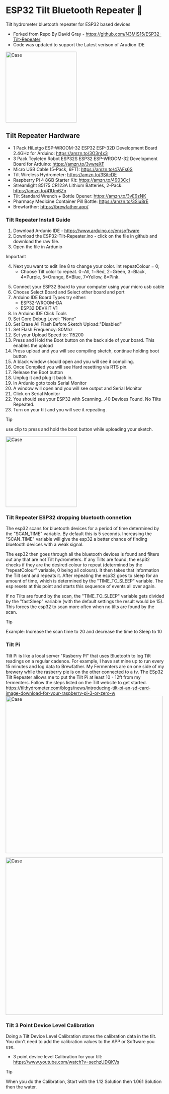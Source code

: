 # ESP32 Tilt Bluetooth Repeater :beers:
Tilt hydrometer bluetooth repeater for ESP32 based devices
- Forked from Repo By David Gray - https://github.com/N3MIS15/ESP32-Tilt-Repeater
- Code was updated to support the Latest verison of Arudion IDE

<img width="225" alt="Case" src="https://github.com/Route105/Tilt-Repeater-ESP32/assets/96628531/38e280b4-9aa3-4b2e-b4e7-b8b6f13611d5"> 


## Tilt Repeater Hardware
- 1 Pack HiLetgo ESP-WROOM-32 ESP32 ESP-32D Development Board 2.4GHz for Arduino: https://amzn.to/3O3r4x3
- 3 Pack Teyleten Robot ESP32S ESP32 ESP-WROOM-32 Development Board for Arduino: https://amzn.to/3vwreXF
- Micro USB Cable (5-Pack, 6FT): https://amzn.to/47AFs6S
- Tilt Wireless Hydrometer: https://amzn.to/3SitcDE
- Raspberry Pi 4 8GB Starter Kit: https://amzn.to/4903CcI
- Streamlight 85175 CR123A Lithium Batteries, 2-Pack: https://amzn.to/41Um6Zn
- Tilt Standard Wrench + Bottle Opener: https://amzn.to/3vE9zNK
- Pharmacy Medicine Container Pill Bottle: https://amzn.to/3Siu8rE
- Brewfarther: https://brewfather.app/

### Tilt Repeater Install Guide
1. Download Ardunio IDE - https://www.arduino.cc/en/software
2. Download the ESP32-Tilt-Repeater.ino - click on the file in github and download the raw file.
3. Open the file in Ardunio
> [!IMPORTANT]
> 4. Next you want to edit line 8 to change your color. int repeatColour =  0;
>    - Choose Tilt color to repeat. 0=All, 1=Red, 2=Green, 3=Black, 4=Purple, 5=Orange, 6=Blue, 7=Yellow, 8=Pink.
5. Connect your ESP32 Board to your computer using your micro usb cable
6. Choose Select Board and Select other board and port
7. Arduino IDE Board Types try either:
   - ESP32-WROOM-DA 
   - ESP32 DEVKIT V1 
11. In Arduino IDE Click Tools
12. Set Core Debug Level: "None"
13. Set Erase All Flash Before Sketch Upload:"Disabled"
14. Set Flash Frequency: 80Mhz
15. Set your Upload Speed to: 115200
17. Press and Hold the Boot button on the back side of your board. This enables the upload
18. Press upload and you will see compiling sketch, continue holding boot button
19. A black window should open and you will see it compiling.
20. Once Compiled you will see Hard resetting via RTS pin.
21. Release the Boot button
22. Unplug it and plug it back in.
23. In Ardunio goto tools Serial Monitor
24. A window will open and you will see output and Serial Monitor
25. Click on Serial Monitor
26. You should see your ESP32 with Scanning...40 Devices Found. No Tilts Repeated.
27. Turn on your tilt and you will see it repeating.

> [!TIP]
> use clip to press and hold the boot button while uploading your sketch. 

<img width="225" alt="Case" src="https://github.com/Route105/Tilt-Repeater-ESP32/assets/96628531/b1b991fb-9908-4514-91d6-6e1cf54f8588"> 


### Tilt Repeater ESP32 dropping bluetooth connetion
The esp32 scans for bluetooth devices for a period of time determined by the "SCAN_TIME" variable. By default this is 5 seconds. Increasing the "SCAN_TIME" variable will give the esp32 a better chance of finding bluetooth devices with a weak signal.

The esp32 then goes through all the bluetooth devices is found and filters out any that are not Tilt hydrometers. If any Tilts are found, the esp32 checks if they are the desired colour to repeat (determined by the "repeatColour" variable, 0 being all colours). It then takes that information the Tilt sent and repeats it. After repeating the esp32 goes to sleep for an amount of time, which is determined by the "TIME_TO_SLEEP" variable. The esp resets at this point and starts this sequence of events all over again.

If no Tilts are found by the scan, the "TIME_TO_SLEEP" variable gets divided by the "fastSleep" variable (with the default settings the result would be 15). This forces the esp32 to scan more often when no tilts are found by the scan.

> [!TIP]
>  Example: Increase the scan time to 20 and decrease the time to Sleep to 10

### Tilt Pi
Tilt Pi is like a local server "Rasberry PI" that uses Bluetooth to log Tilt readings on a regular cadence. For example, I have set mine up to run every 15 minutes and log data to Brewfather. My Fermenters are on one side of my brewery while the rasberry pie is on the other connected to a tv. The ESp32 Tilt Repeater allows me to put the Tilt Pi at least 10 - 12ft from my fermenters. Follow the steps listed on the Tilt website to get started. 
https://tilthydrometer.com/blogs/news/introducing-tilt-pi-an-sd-card-image-download-for-your-raspberry-pi-3-or-zero-w
<img width="500" alt="Case" src="https://github.com/Route105/Tilt-Repeater-ESP32/assets/96628531/e0f47135-858c-4500-b0e6-0309b69503f1">


<img width="500" alt="Case" src="https://github.com/Route105/Tilt-Repeater-ESP32/assets/96628531/58ff2b88-3f0e-4859-9a33-62917d62bff5">


### Tilt 3 Point Device Level Calibration 
Doing a Tilt Device Level Calibration stores the calibration data in the tilt. You don't need to add the calibration values to the APP or Software you use. 
- 3 point device level Calibration for your tilt: https://www.youtube.com/watch?v=sechzUDQKVs
> [!TIP]
> When you do the Calibration, Start with the 1.12 Solution then 1.061 Solution then the water.  
